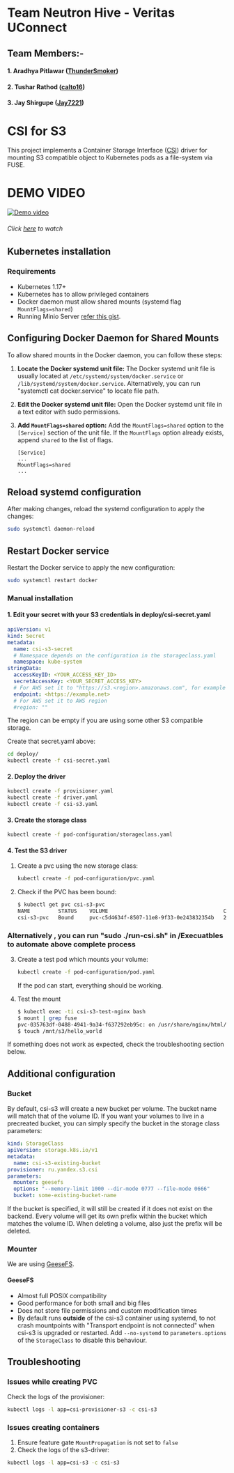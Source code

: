 # Team Neutron Hive - Veritas UConnect
## Team Members:- 
#### 1. Aradhya Pitlawar ([ThunderSmoker](https://github.com/Thundersmoker))
#### 2. Tushar Rathod ([calto16](https://github.com/calto16))
#### 3. Jay Shirgupe ([Jay7221](https://github.com/Jay7221))


# CSI for S3

This project implements a Container Storage Interface ([CSI](https://github.com/container-storage-interface/spec/blob/master/spec.md)) driver for mounting S3 compatible object to Kubernetes pods as a file-system via FUSE.


# DEMO VIDEO


[![Demo video](https://img.youtube.com/vi/qZDe0k7s0XQ/0.jpg)](https://www.youtube.com/watch?v=qZDe0k7s0XQ)

###### Click [here](https://www.youtube.com/watch?v=qZDe0k7s0XQ) to watch

## Kubernetes installation

### Requirements

* Kubernetes 1.17+
* Kubernetes has to allow privileged containers
* Docker daemon must allow shared mounts (systemd flag `MountFlags=shared`)
* Running Minio Server [refer this gist](https://gist.github.com/balamurugana/c59e868a36bb8a549fe863d22d6f0678).

## Configuring Docker Daemon for Shared Mounts

To allow shared mounts in the Docker daemon, you can follow these steps:

1. **Locate the Docker systemd unit file:** The Docker systemd unit file is usually located at `/etc/systemd/system/docker.service` or `/lib/systemd/system/docker.service`. Alternatively, you can run "systemctl cat docker.service" to locate file path.

2. **Edit the Docker systemd unit file:** Open the Docker systemd unit file in a text editor with sudo permissions.

3. **Add `MountFlags=shared` option:** Add the `MountFlags=shared` option to the `[Service]` section of the unit file. If the `MountFlags` option already exists, append `shared` to the list of flags.

   ```plaintext
   [Service]
   ...
   MountFlags=shared
   ...

## Reload systemd configuration

After making changes, reload the systemd configuration to apply the changes:

```bash
sudo systemctl daemon-reload
```
## Restart Docker service

Restart the Docker service to apply the new configuration:

```bash
sudo systemctl restart docker
```

### Manual installation

#### 1. Edit your secret with your S3 credentials in deploy/csi-secret.yaml

```yaml
apiVersion: v1
kind: Secret
metadata:
  name: csi-s3-secret
  # Namespace depends on the configuration in the storageclass.yaml
  namespace: kube-system
stringData:
  accessKeyID: <YOUR_ACCESS_KEY_ID>
  secretAccessKey: <YOUR_SECRET_ACCESS_KEY>
  # For AWS set it to "https://s3.<region>.amazonaws.com", for example https://s3.eu-central-1.amazonaws.com
  endpoint: <https://example.net>
  # For AWS set it to AWS region
  #region: ""
```

The region can be empty if you are using some other S3 compatible storage.

Create that secret.yaml above:

```bash
cd deploy/
kubectl create -f csi-secret.yaml
```
#### 2. Deploy the driver

```bash
kubectl create -f provisioner.yaml
kubectl create -f driver.yaml
kubectl create -f csi-s3.yaml
```

#### 3. Create the storage class

```bash
kubectl create -f pod-configuration/storageclass.yaml
```

#### 4. Test the S3 driver

1. Create a pvc using the new storage class:

    ```bash
    kubectl create -f pod-configuration/pvc.yaml
    ```

2. Check if the PVC has been bound:

    ```bash
    $ kubectl get pvc csi-s3-pvc
    NAME         STATUS    VOLUME                                     CAPACITY   ACCESS MODES   STORAGECLASS   AGE
    csi-s3-pvc   Bound     pvc-c5d4634f-8507-11e8-9f33-0e243832354b   2Gi        RWO            csi-s3         9s
    ```

### Alternatively , you can run "sudo ./run-csi.sh" in /Execuatbles to automate above complete  process


3. Create a test pod which mounts your volume:

    ```bash
    kubectl create -f pod-configuration/pod.yaml
    ```

    If the pod can start, everything should be working.
  

4. Test the mount

    ```bash
    $ kubectl exec -ti csi-s3-test-nginx bash
    $ mount | grep fuse
    pvc-035763df-0488-4941-9a34-f637292eb95c: on /usr/share/nginx/html/s3 type fuse.geesefs (rw,nosuid,nodev,relatime,user_id=65534,group_id=0,default_permissions,allow_other)
    $ touch /mnt/s3/hello_world
    ```

If something does not work as expected, check the troubleshooting section below.

## Additional configuration

### Bucket

By default, csi-s3 will create a new bucket per volume. The bucket name will match that of the volume ID. If you want your volumes to live in a precreated bucket, you can simply specify the bucket in the storage class parameters:

```yaml
kind: StorageClass
apiVersion: storage.k8s.io/v1
metadata:
  name: csi-s3-existing-bucket
provisioner: ru.yandex.s3.csi
parameters:
  mounter: geesefs
  options: "--memory-limit 1000 --dir-mode 0777 --file-mode 0666"
  bucket: some-existing-bucket-name
```

If the bucket is specified, it will still be created if it does not exist on the backend. Every volume will get its own prefix within the bucket which matches the volume ID. When deleting a volume, also just the prefix will be deleted.


### Mounter

We are using [GeeseFS](https://github.com/yandex-cloud/geesefs).


#### GeeseFS

* Almost full POSIX compatibility
* Good performance for both small and big files
* Does not store file permissions and custom modification times
* By default runs **outside** of the csi-s3 container using systemd, to not crash
  mountpoints with "Transport endpoint is not connected" when csi-s3 is upgraded
  or restarted. Add `--no-systemd` to `parameters.options` of the `StorageClass`
  to disable this behaviour.


## Troubleshooting

### Issues while creating PVC

Check the logs of the provisioner:

```bash
kubectl logs -l app=csi-provisioner-s3 -c csi-s3
```

### Issues creating containers

1. Ensure feature gate `MountPropagation` is not set to `false`
2. Check the logs of the s3-driver:

```bash
kubectl logs -l app=csi-s3 -c csi-s3
```




